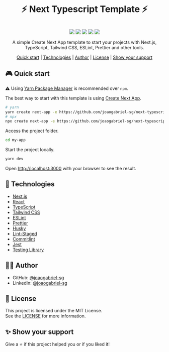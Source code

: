 <h1 align="center">⚡ Next Typescript Template ⚡</h1>

<p align="center">
  <br />
  <img src="https://img.shields.io/github/languages/top/joaogabriel-sg/next-typescript-template" />
  <img src="https://img.shields.io/github/issues/joaogabriel-sg/next-typescript-template" />
  <img src="https://img.shields.io/github/forks/joaogabriel-sg/next-typescript-template" />
  <img src="https://img.shields.io/github/stars/joaogabriel-sg/next-typescript-template" />
  <img src="https://img.shields.io/github/license/joaogabriel-sg/next-typescript-template" />
</p>

<p align="center">
  A simple Create Next App template to start your projects with Next.js, TypeScript, Tailwind CSS, ESLint, Prettier and other tools.
</p>
  
<p align="center">
  <a href="#video_game-quick-start">Quick start</a> | 
  <a href="#rocket-technologies">Technologies</a> | 
  <a href="#man_technologist-author">Author</a> | 
  <a href="#memo-license">License</a> | 
  <a href="#sparkles-show-your-support">Show your support</a>
</p>

## :video_game: Quick start

:warning: Using [Yarn Package Manager](https://classic.yarnpkg.com/) is recommended over `npm`.

The best way to start with this template is using [Create Next App](https://nextjs.org/docs/api-reference/create-next-app).

```bash
# yarn
yarn create next-app -e https://github.com/joaogabriel-sg/next-typescript-template my-app
# npx
npx create next-app -e https://github.com/joaogabriel-sg/next-typescript-template my-app
```

Access the project folder.

```bash
cd my-app
```

Start the project locally.

```bash
yarn dev
```

Open [http://localhost:3000](http://localhost:3000) with your browser to see the result.

## :rocket: Technologies

- [Next.js](https://nextjs.org/)
- [React](https://reactjs.org/)
- [TypeScript](https://www.typescriptlang.org/)
- [Tailwind CSS](https://tailwindcss.com/)
- [ESLint](https://eslint.org/)
- [Prettier](https://prettier.io/)
- [Husky](https://github.com/typicode/husky)
- [Lint-Staged](https://github.com/okonet/lint-staged)
- [Commitlint](https://github.com/conventional-changelog/commitlint)
- [Jest](https://jestjs.io/)
- [Testing Library](https://testing-library.com/)

## :man_technologist: Author

- GitHub: [@joaogabriel-sg](https://github.com/joaogabriel-sg)
- LinkedIn: [@joaogabriel-sg](https://www.linkedin.com/in/joaogabriel-sg/)

## :memo: License

This project is licensed under the MIT License.  
See the [LICENSE](./LICENSE) for more information.

## :sparkles: Show your support

Give a :star: if this project helped you or if you liked it!

